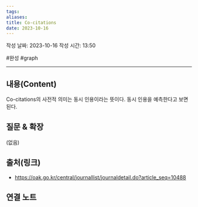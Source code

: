 ```yaml
---
tags: 
aliases: 
title: Co-citations
date: 2023-10-16
---
```

작성 날짜: 2023-10-16
작성 시간: 13:50

#완성 #graph

----
## 내용(Content)
Co-citations의 사전적 의미는 동시 인용이라는 뜻이다. 동시 인용을 예측한다고 보면 된다.

## 질문 & 확장

(없음)

## 출처(링크)
- https://oak.go.kr/central/journallist/journaldetail.do?article_seq=10488

## 연결 노트










